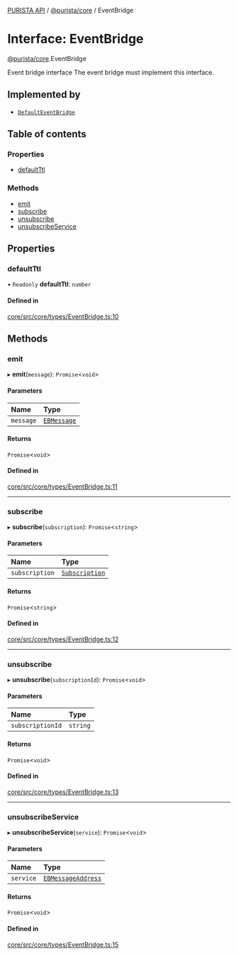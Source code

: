 [PURISTA API](../README.md) / [@purista/core](../modules/purista_core.md) / EventBridge

# Interface: EventBridge

[@purista/core](../modules/purista_core.md).EventBridge

Event bridge interface
The event bridge must implement this interface.

## Implemented by

- [`DefaultEventBridge`](../classes/purista_core.DefaultEventBridge.md)

## Table of contents

### Properties

- [defaultTtl](purista_core.EventBridge.md#defaultttl)

### Methods

- [emit](purista_core.EventBridge.md#emit)
- [subscribe](purista_core.EventBridge.md#subscribe)
- [unsubscribe](purista_core.EventBridge.md#unsubscribe)
- [unsubscribeService](purista_core.EventBridge.md#unsubscribeservice)

## Properties

### defaultTtl

• `Readonly` **defaultTtl**: `number`

#### Defined in

[core/src/core/types/EventBridge.ts:10](https://github.com/sebastianwessel/purista/blob/c66c2b4/src/core/types/EventBridge.ts#L10)

## Methods

### emit

▸ **emit**(`message`): `Promise`<`void`\>

#### Parameters

| Name | Type |
| :------ | :------ |
| `message` | [`EBMessage`](../modules/purista_core.md#ebmessage) |

#### Returns

`Promise`<`void`\>

#### Defined in

[core/src/core/types/EventBridge.ts:11](https://github.com/sebastianwessel/purista/blob/c66c2b4/src/core/types/EventBridge.ts#L11)

___

### subscribe

▸ **subscribe**(`subscription`): `Promise`<`string`\>

#### Parameters

| Name | Type |
| :------ | :------ |
| `subscription` | [`Subscription`](../modules/purista_core.md#subscription) |

#### Returns

`Promise`<`string`\>

#### Defined in

[core/src/core/types/EventBridge.ts:12](https://github.com/sebastianwessel/purista/blob/c66c2b4/src/core/types/EventBridge.ts#L12)

___

### unsubscribe

▸ **unsubscribe**(`subscriptionId`): `Promise`<`void`\>

#### Parameters

| Name | Type |
| :------ | :------ |
| `subscriptionId` | `string` |

#### Returns

`Promise`<`void`\>

#### Defined in

[core/src/core/types/EventBridge.ts:13](https://github.com/sebastianwessel/purista/blob/c66c2b4/src/core/types/EventBridge.ts#L13)

___

### unsubscribeService

▸ **unsubscribeService**(`service`): `Promise`<`void`\>

#### Parameters

| Name | Type |
| :------ | :------ |
| `service` | [`EBMessageAddress`](../modules/purista_core.md#ebmessageaddress) |

#### Returns

`Promise`<`void`\>

#### Defined in

[core/src/core/types/EventBridge.ts:15](https://github.com/sebastianwessel/purista/blob/c66c2b4/src/core/types/EventBridge.ts#L15)
